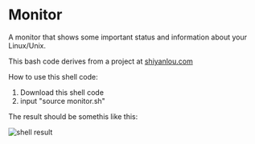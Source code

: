 # Monitor
A monitor that shows some important status and information about your Linux/Unix.

This bash code derives from a project at [shiyanlou.com](https://www.shiyanlou.com/courses/597)

How to use this shell code:

1. Download this shell code
2. input "source monitor.sh"

The result should be somethis like this:

![shell result](https://dn-anything-about-doc.qbox.me/document-uid59274labid1976timestamp1470128061500.png/wm)
